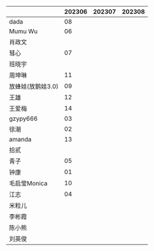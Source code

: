 |                   | 202306 | 202307 | 202308 |
| ----------------- | ------ | ------ | ------ |
| dada              | 08      |        |        |
| Mumu Wu           | 06      |        |        |
| 肖政文            |        |        |        |
| 彗心              | 07     |        |        |
| 班晓宇            |        |        |        |
| 周坤琳            |  11      |        |        |
| 放蜂娃(放鹅娃3.0) |  09     |        |        |
| 王雄              |  12      |        |        |
| 王爱梅            |  14      |        |        |
| gzypy666          | 03      |        |        |
| 徐潮              | 02     |        |        |
| amanda            | 13       |        |        |
| 拾贰              |        |        |        |
| 青子              | 05       |        |        |
| 钟康              | 01      |        |        |
| 毛启莹Monica      | 10      |        |        |
| 江志              | 04      |        |        |
| 米粒儿            |        |        |        |
| 李彬霞            |        |        |        |
| 陈小熊            |        |        |        |
| 刘英俊            |        |        |        |
